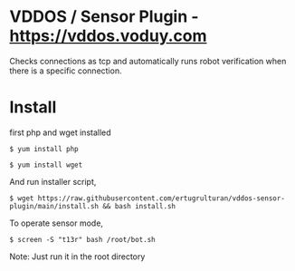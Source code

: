 # VDDOS / Sensor Plugin - https://vddos.voduy.com

Checks connections as tcp and automatically runs robot verification when there is a specific connection. 

# Install

first php and wget installed
```
$ yum install php
```
```
$ yum install wget
```

And run installer script,
```
$ wget https://raw.githubusercontent.com/ertugrulturan/vddos-sensor-plugin/main/install.sh && bash install.sh
```

To operate sensor mode,

```
$ screen -S "t13r" bash /root/bot.sh
```

Note: Just run it in the root directory
